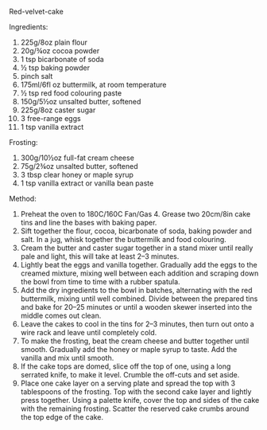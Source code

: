 Red-velvet-cake

Ingredients:

1. 225g/8oz plain flour
2. 20g/¾oz cocoa powder
3. 1 tsp bicarbonate of soda
4. ½ tsp baking powder
5. pinch salt
6. 175ml/6fl oz buttermilk, at room temperature
7. ½ tsp red food colouring paste
8. 150g/5½oz unsalted butter, softened
9. 225g/8oz caster sugar
10. 3 free-range eggs
11. 1 tsp vanilla extract

Frosting:

1. 300g/10½oz full-fat cream cheese
2. 75g/2¾oz unsalted butter, softened
3. 3 tbsp clear honey or maple syrup
4. 1 tsp vanilla extract or vanilla bean paste

Method:
1. Preheat the oven to 180C/160C Fan/Gas 4. Grease two 20cm/8in cake tins and line the bases with baking paper.
2. Sift together the flour, cocoa, bicarbonate of soda, baking powder and salt. In a jug, whisk together the buttermilk and food colouring.
3. Cream the butter and caster sugar together in a stand mixer until really pale and light, this will take at least 2–3 minutes.
4. Lightly beat the eggs and vanilla together. Gradually add the eggs to the creamed mixture, mixing well between each addition and scraping down the bowl from time to time with a rubber spatula.
5. Add the dry ingredients to the bowl in batches, alternating with the red buttermilk, mixing until well combined. Divide between the prepared tins and bake for 20–25 minutes or until a wooden skewer inserted into the middle comes out clean.
6. Leave the cakes to cool in the tins for 2–3 minutes, then turn out onto a wire rack and leave until completely cold.
7. To make the frosting, beat the cream cheese and butter together until smooth. Gradually add the honey or maple syrup to taste. Add the vanilla and mix until smooth.
8. If the cake tops are domed, slice off the top of one, using a long serrated knife, to make it level. Crumble the off-cuts and set aside.
9. Place one cake layer on a serving plate and spread the top with 3 tablespoons of the frosting. Top with the second cake layer and lightly press together. Using a palette knife, cover the top and sides of the cake with the remaining frosting. Scatter the reserved cake crumbs around the top edge of the cake.